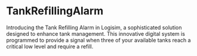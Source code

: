 # TankRefillingAlarm
Introducing the Tank Refilling Alarm in Logisim, a sophisticated solution designed to enhance tank management. This innovative digital system is programmed to provide a signal when three of your available tanks reach a critical low level and require a refill. 
